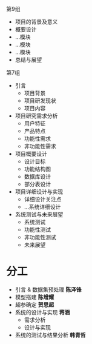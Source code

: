 第9组

- 项目的背景及意义
- 概要设计
- ...模块
- ...模块
- ...模块
- 总结与展望

第7组

- 引言
  - 项目背景
  - 项目研发现状
  - 项目内容
- 项目研究需求分析
  - 用户特征
  - 产品特点
  - 功能性需求
  - 非功能性需求
- 项目概要设计
  - 设计目标
  - 功能结构图
  - 数据库设计
  - 部分表设计
- 项目详细设计与实现
  - 详细设计关注点
  - ...系统详细设计
- 系统测试与未来展望
  - 系统测试
  - 功能性测试
  - 非功能性测试
  - 未来展望

# 分工

- 引言 & 数据集预处理 **陈泽锋**
- 模型搭建 **陈增耀**
- 超参确定 **贺思超**
- 系统的设计与实现 **蒋涵**
  - 需求分析
  - 设计与实现
- 系统的测试与结果分析 **韩青哲**